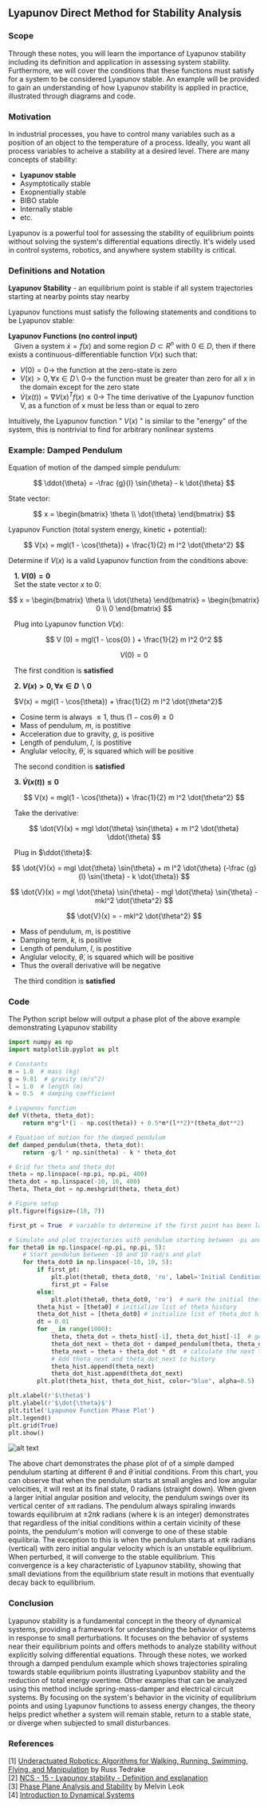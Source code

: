 ## Lyapunov Direct Method for Stability Analysis

### Scope
Through these notes, you will learn the importance of Lyapunov stability including its definition and application in assessing system stability. Furthermore, we will cover the conditions that these functions must satisfy for a system to be considered Lyapunov stable. An example will be provided to gain an understanding of how Lyapunov stability is applied in practice, illustrated through diagrams and code.

### Motivation
In industrial processes, you have to control many variables such as a position of an object to the temperature of a process. Ideally, you want all process variables to acheive a stability at a desired level. There are many concepts of stability:
* **Lyapunov stable**
* Asymptotically stable
* Exopnentially stable
* BIBO stable
* Internally stable
* etc.


Lyapunov is a powerful tool for assessing the stability of equilibrium points without solving the system's differential equations directly. It's widely used in control systems, robotics, and anywhere system stability is critical.

### Definitions and Notation
__Lyapunov Stability__ - an equilibrium point is stable if all system trajectories starting at nearby points stay nearby

Lyapunov functions must satisfy the following statements and conditions to be Lyapunov stable:

**Lyapunov Functions (no control input)** \
&nbsp;&nbsp; Given a system $\dot{x} = f(x)$ and some region $D \subset R^n$ with $0 \in D$, then if there exists a continuous-differentiable function $V(x)$ such that:
* $V(0) = 0 \rightarrow$ the function at the zero-state is zero
* $V(x) > 0, \forall x \in D \backslash \ 0 \rightarrow$ the function must be greater than zero for all x in the domain except for the zero state
* $\dot{V}(x(t)) = \nabla V(x)^T f(x) \leq 0 \rightarrow$ The time derivative of the Lyapunov function V, as a function of x must be less than or equal to zero

Intuitively, the Lyapunov function " $V(x)$ " is similar to the "energy" of the system, this is nontrivial to find for arbitrary nonlinear systems

### Example: Damped Pendulum
Equation of motion of the damped simple pendulum:

$$ \ddot{\theta} = -\frac {g}{l} \sin{\theta} - k \dot{\theta} $$

State vector:

$$ x = 
\begin{bmatrix}
\theta \\
\dot{\theta}
\end{bmatrix}
$$

Lyapunov Function (total system energy, kinetic + potential):

$$ V(x) = mgl(1 - \cos{\theta}) + \frac{1}{2} m l^2 \dot{\theta^2} $$

Determine if $V(x)$ is a valid Lyapunov function from the conditions above:

&nbsp;&nbsp; **1. $V(0) = 0$** \
&nbsp;&nbsp; Set the state vector $x$ to 0:

$$ x = 
\begin{bmatrix}
\theta \\
\dot{\theta}
\end{bmatrix} =
\begin{bmatrix}
0 \\
0
\end{bmatrix}
$$

&nbsp;&nbsp; Plug into Lyapunov function $V(x)$:

$$ V (0) = mgl(1 - \cos{0} ) + \frac{1}{2} m l^2 0^2 $$

$$ V (0) = 0 $$

&nbsp;&nbsp; The first condition is **satisfied**

&nbsp;&nbsp; **2. $V(x) > 0, \forall x \in D \backslash 0$**

&nbsp;&nbsp; $V(x) = mgl(1 - \cos{\theta}) + \frac{1}{2} m l^2 \dot{\theta^2}$

* Cosine term is always $\leq 1$, thus $(1 - \cos{\theta}) \geq 0$
* Mass of pendulum, $m$, is postitive
* Acceleration due to gravity, $g$, is positive
* Length of pendulum, $l$, is postitive
* Anglular velocity, $\dot{\theta}$, is squared which will be positive

&nbsp;&nbsp; The second condition is **satisfied**

&nbsp;&nbsp; **3. $\dot{V}(x(t)) \leq 0$**

$$ V(x) = mgl(1 - \cos{\theta}) + \frac{1}{2} m l^2 \dot{\theta^2} $$

&nbsp;&nbsp; Take the derivative:

$$ \dot{V}(x) = mgl \dot{\theta} \sin{\theta} + m l^2 \dot{\theta} \ddot{\theta} $$

&nbsp;&nbsp; Plug in $\ddot{\theta}$:

$$ \dot{V}(x) = mgl \dot{\theta} \sin{\theta} + m l^2 \dot{\theta} (-\frac {g}{l} \sin{\theta} - k \dot{\theta}) $$

$$ \dot{V}(x) = mgl \dot{\theta} \sin{\theta} - mgl \dot{\theta} \sin{\theta} - mkl^2 \dot{\theta^2} $$

$$ \dot{V}(x) = - mkl^2 \dot{\theta^2} $$

* Mass of pendulum, $m$, is postitive
* Damping term, $k$, is positive
* Length of pendulum, $l$, is postitive
* Anglular velocity, $\dot{\theta}$, is squared which will be positive
* Thus the overall derivative will be negative

&nbsp;&nbsp; The third condition is **satisfied**

### Code
The Python script below will output a phase plot of the above example demonstrating Lyapunov stability

```python
import numpy as np
import matplotlib.pyplot as plt

# Constants
m = 1.0  # mass (kg)
g = 9.81  # gravity (m/s^2)
l = 1.0  # length (m)
k = 0.5  # damping coefficient

# Lyapunov function
def V(theta, theta_dot):
    return m*g*l*(1 - np.cos(theta)) + 0.5*m*(l**2)*(theta_dot**2)

# Equation of motion for the damped pendulum
def damped_pendulum(theta, theta_dot):
    return -g/l * np.sin(theta) - k * theta_dot

# Grid for theta and theta_dot
theta = np.linspace(-np.pi, np.pi, 400)
theta_dot = np.linspace(-10, 10, 400)
Theta, Theta_dot = np.meshgrid(theta, theta_dot)

# Figure setup
plt.figure(figsize=(10, 7))

first_pt = True  # variable to determine if the first point has been labeled to reduce the legend size

# Simulate and plot trajectories with pendulum starting between -pi and pi radians
for theta0 in np.linspace(-np.pi, np.pi, 5):
    # Start pendulum between -10 and 10 rad/s and plot 
    for theta_dot0 in np.linspace(-10, 10, 5):
        if first_pt:
            plt.plot(theta0, theta_dot0, 'ro', label='Initial Conditions')  # mark the initial theta and theta_dot in red and label it
            first_pt = False
        else:
            plt.plot(theta0, theta_dot0, 'ro')  # mark the initial theta and theta_dot in red
        theta_hist = [theta0] # initialize list of theta history
        theta_dot_hist = [theta_dot0] # initialize list of theta_dot history
        dt = 0.01
        for _ in range(1000):
            theta, theta_dot = theta_hist[-1], theta_dot_hist[-1]  # get last entry values for theta and theta_dot in the history list
            theta_dot_next = theta_dot + damped_pendulum(theta, theta_dot) * dt  # calculate the next theta_dot value from the previous + dt
            theta_next = theta + theta_dot * dt  # calculate the next theta value from the previous + dt
            # Add theta_next and theta_dot_next to history
            theta_hist.append(theta_next)
            theta_dot_hist.append(theta_dot_next)
        plt.plot(theta_hist, theta_dot_hist, color="blue", alpha=0.5)

plt.xlabel(r'$\theta$')
plt.ylabel(r'$\dot{\theta}$')
plt.title('Lyapunov Function Phase Plot')
plt.legend()
plt.grid(True)
plt.show()
```

![alt text](figs/phase_plot.png)

The above chart demonstrates the phase plot of of a simple damped pendulum starting at different $\theta$ and $\dot{\theta}$ initial conditions. From this chart, you can observe that when the pendulum starts at small angles and low angular velocities, it will rest at its final state, 0 radians (straight down). When given a larger initial angular position and velocity, the pendulum swings over its vertical center of $\pm \pi$ radians. The pendulum always spiraling inwards towards equilibruim at $\pm 2\pi k$ radians (where k is an integer) demonstrates that regardless of the initial conditions within a certain vicinity of these points, the pendulum's motion will converge to one of these stable equilibria. The exception to this is when the pendulum starts at $\pm \pi k$ radians (vertical) with zero initial angular velocity which is an unstable equilibrium. When perturbed, it will converge to the stable equilibrium. This convergence is a key characteristic of Lyapunov stability, showing that small deviations from the equilibrium state result in motions that eventually decay back to equilibrium.

### Conclusion
Lyapunov stability is a fundamental concept in the theory of dynamical systems, providing a framework for understanding the behavior of systems in response to small perturbations. It focuses on the behavior of systems near their equilibrium points and offers methods to analyze stability without explicitly solving differential equations. Through these notes, we worked through a damped pendulum example which shows trajectories spiraling towards stable equilibrium points illustrating Lyapunbov stability and the reduction of total energy overtime. Other examples that can be analyzed using this method include spring-mass-damper and electrical circuit systems. By focusing on the system's behavior in the vicinity of equilibrium points and using Lyapunov functions to assess energy changes, the theory helps predict whether a system will remain stable, return to a stable state, or diverge when subjected to small disturbances.

### References
[1] [Underactuated Robotics: Algorithms for Walking, Running, Swimming, Flying, and Manipulation](https://underactuated.mit.edu/lyapunov.html) by Russ Tedrake \
[2] [NCS - 15 - Lyapunov stability - Definition and explanation](https://www.youtube.com/watch?app=desktop&v=7IporYelLU0) \
[3] [Phase Plane Analysis and Stability](https://www.cds.caltech.edu/~murray/courses/cds101/fa02/precourse/leok-26sep02.pdf) by Melvin Leok \
[4] [Introduction to Dynamical Systems](https://www.epfl.ch/labs/lasa/wp-content/uploads/2022/04/Lect3_DS-Theory.pdf)
